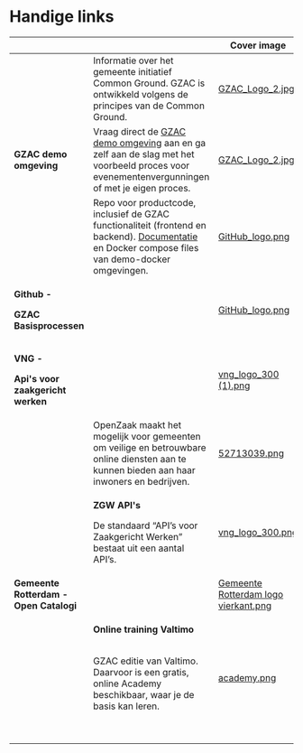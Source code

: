 # Handige links

<table data-view="cards"><thead><tr><th></th><th></th><th data-hidden data-card-cover data-type="image">Cover image</th><th data-hidden data-card-target data-type="content-ref"></th></tr></thead><tbody><tr><td></td><td>Informatie over het gemeente initiatief Common Ground. GZAC is ontwikkeld volgens de principes van de Common Ground.</td><td><a href="../.gitbook/assets/GZAC_Logo_2.jpg">GZAC_Logo_2.jpg</a></td><td><a href="https://commonground.nl/groups/view/14e43108-a1cc-44b1-bf95-7754cfd3f2e0/team-generiek-afhandel-component">https://commonground.nl/groups/view/14e43108-a1cc-44b1-bf95-7754cfd3f2e0/team-generiek-afhandel-component</a></td></tr><tr><td><strong>GZAC demo omgeving</strong></td><td>Vraag direct de <a href="https://request.demo.k8s.ritense.com/">GZAC demo  omgeving</a> aan en ga zelf aan de slag met het voorbeeld proces voor evenementenvergunningen of met je eigen proces.</td><td><a href="../.gitbook/assets/GZAC_Logo_2.jpg">GZAC_Logo_2.jpg</a></td><td></td></tr><tr><td></td><td>Repo voor productcode, inclusief de GZAC functionaliteit (frontend en backend). <a href="https://docs.valtimo.nl/">Documentatie</a> en Docker compose files van demo-docker omgevingen.</td><td><a href="../.gitbook/assets/GitHub_logo.png">GitHub_logo.png</a></td><td><a href="https://github.com/generiekzaakafhandelcomponent">https://github.com/generiekzaakafhandelcomponent</a></td></tr><tr><td><p><strong>Github -</strong></p><p><strong>GZAC Basisprocessen</strong></p></td><td></td><td><a href="../.gitbook/assets/GitHub_logo.png">GitHub_logo.png</a></td><td><a href="https://github.com/generiekzaakafhandelcomponent/Basisprocessen">https://github.com/generiekzaakafhandelcomponent/Basisprocessen</a></td></tr><tr><td><p><strong>VNG -</strong></p><p><strong>Api's voor zaakgericht werken</strong></p></td><td></td><td><a href="../.gitbook/assets/vng_logo_300 (1).png">vng_logo_300 (1).png</a></td><td><a href="https://vng.nl/projecten/zaakgericht-werken-api">https://vng.nl/projecten/zaakgericht-werken-api</a></td></tr><tr><td></td><td>OpenZaak maakt het mogelijk voor gemeenten om veilige en betrouwbare online diensten aan te kunnen bieden aan haar inwoners en bedrijven.</td><td><a href="../.gitbook/assets/52713039.png">52713039.png</a></td><td><a href="https://github.com/open-zaak">https://github.com/open-zaak</a></td></tr><tr><td></td><td><p><strong>ZGW API's</strong></p><p>De standaard “API’s voor Zaakgericht Werken” bestaat uit een aantal API’s.</p></td><td><a href="../.gitbook/assets/vng_logo_300.png">vng_logo_300.png</a></td><td><a href="https://vng-realisatie.github.io/gemma-zaken/standaard/">https://vng-realisatie.github.io/gemma-zaken/standaard/</a></td></tr><tr><td><strong>Gemeente Rotterdam - Open Catalogi</strong></td><td></td><td><a href="../.gitbook/assets/Gemeente Rotterdam logo vierkant.png">Gemeente Rotterdam logo vierkant.png</a></td><td><a href="https://opencatalogi.nl/">https://opencatalogi.nl/</a></td></tr><tr><td></td><td><p><strong>Online training Valtimo</strong></p><p><br>GZAC editie van Valtimo. Daarvoor is een gratis, online Academy beschikbaar, waar je de basis kan leren.</p><p><br></p></td><td><a href="../.gitbook/assets/academy.png">academy.png</a></td><td></td></tr></tbody></table>

